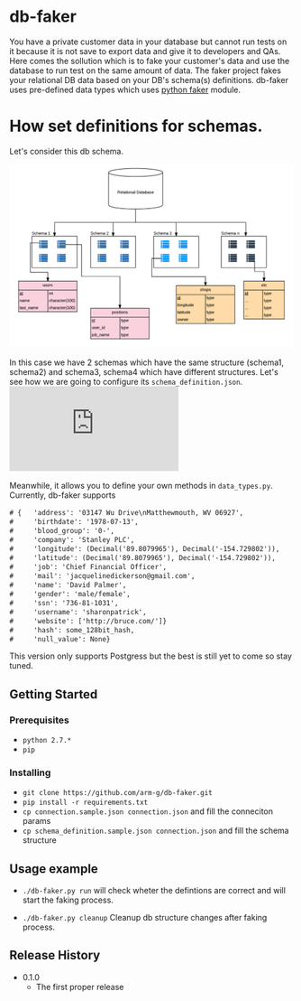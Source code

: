 # db-faker
You have a private customer data in your database but cannot run tests on it because it is not save to export data and give it to developers and QAs. Here comes the sollution which is to fake your customer's data and use the database to run test on the same amount of data.
The faker project fakes your relational DB data based on your DB's schema(s) definitions.
db-faker uses pre-defined data types which uses 
[python faker](https://pypi.python.org/pypi/Faker) module.

# How set definitions for schemas.
Let's consider this db schema.

![alt text](https://github.com/arm-g/db-faker/blob/master/examples/schema.png)

In this case we have 2 schemas which have the same structure (schema1, schema2) and schema3, schema4 which have different structures.
Let's see how we are going to configure its `schema_definition.json`.
![alt text](https://github.com/arm-g/db-faker/blob/master/examples/schema_definition.example.json)

Meanwhile, it allows you to define your own methods in ```data_types.py```.
Currently, db-faker supports
```fake.profile(fields=None, sex=None)
# {   'address': '03147 Wu Drive\nMatthewmouth, WV 06927',
#     'birthdate': '1978-07-13',
#     'blood_group': '0-',
#     'company': 'Stanley PLC',
#     'longitude': (Decimal('89.8079965'), Decimal('-154.729802')),
#     'latitude': (Decimal('89.8079965'), Decimal('-154.729802')),
#     'job': 'Chief Financial Officer',
#     'mail': 'jacquelinedickerson@gmail.com',
#     'name': 'David Palmer',
#     'gender': 'male/female',
#     'ssn': '736-81-1031',
#     'username': 'sharonpatrick',
#     'website': ['http://bruce.com/']}
#     'hash': some_128bit_hash,
#     'null_value': None}
```

This version only supports Postgress but the best is still yet to come so stay tuned.

## Getting Started

### Prerequisites

* ```python 2.7.*```
* ```pip```

### Installing

* ```git clone https://github.com/arm-g/db-faker.git```
* ```pip install -r requirements.txt```
* ```cp connection.sample.json connection.json``` and fill the conneciton params
* ```cp schema_definition.sample.json connection.json``` and fill the schema structure

## Usage example

* ```./db-faker.py run``` will check wheter the defintions are correct and will start the faking process.

* ```./db-faker.py cleanup``` Cleanup db structure changes after faking process.

## Release History
* 0.1.0
    * The first proper release
